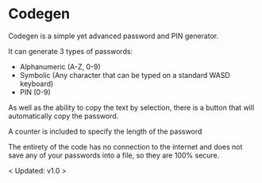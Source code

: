 # Codegen

Codegen is a simple yet advanced password and PIN generator.

It can generate 3 types of passwords:
- Alphanumeric (A-Z, 0-9)
- Symbolic (Any character that can be typed on a standard WASD keyboard)
- PIN (0-9)

As well as the ability to copy the text by selection, there is a button that will automatically copy the password.

A counter is included to specify the length of the password

The entirety of the code has no connection to the internet and does not save any of your passwords into a file, so they are 100% secure.


< Updated: v1.0 >
